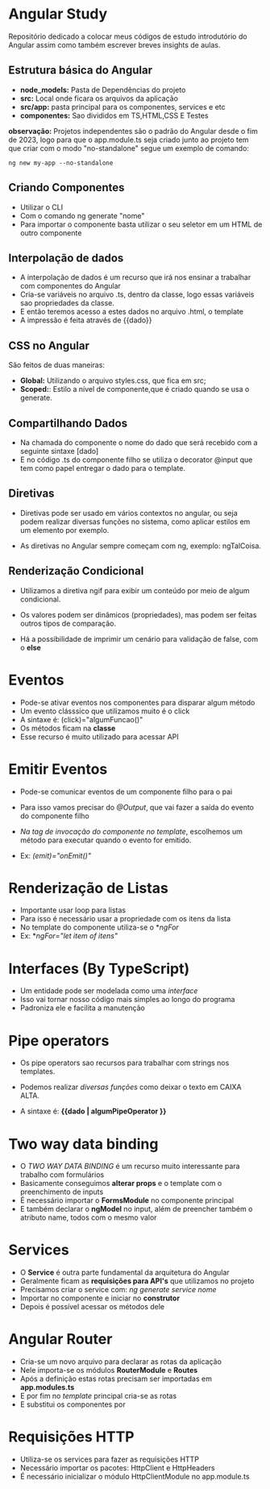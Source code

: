 # Angular Study

Repositório dedicado a colocar meus códigos de estudo introdutório do Angular assim como também escrever breves insights de aulas.

## Estrutura básica do Angular

- **node_models:** Pasta de Dependências do projeto
- **src:** Local onde ficara os arquivos da aplicação
- **src/app:** pasta principal para os componentes, services e etc
- **componentes:** Sao divididos em TS,HTML,CSS E Testes

**observação:** Projetos independentes são o padrão do Angular desde o fim de 2023, logo para que o app.module.ts seja criado junto ao projeto tem que criar com o modo "no-standalone" segue um exemplo de comando:

```shell
ng new my-app --no-standalone
```

## Criando Componentes
- Utilizar o CLI
- Com o comando ng generate "nome"
- Para importar o componente basta utilizar o seu seletor em um HTML de outro componente

## Interpolação de dados
 
- A interpolação de dados é um recurso que irá nos ensinar a trabalhar com componentes do Angular
- Cria-se variáveis no arquivo .ts, dentro da classe, logo essas variáveis sao propriedades da classe.
- E então teremos acesso a estes dados no arquivo .html, o template
- A impressão é feita através de {{dado}}

## CSS no Angular

São feitos de duas maneiras:

- **Global:** Utilizando o arquivo styles.css, que fica em src;
- **Scoped:**: Estilo a nível de componente,que é criado quando se usa o generate.

## Compartilhando Dados

- Na chamada do componente o nome do dado que será recebido com a seguinte sintaxe [dado]
- E no código .ts do componente filho se utiliza o decorator @input que tem como papel entregar o dado para o template.

## Diretivas

- Diretivas pode ser usado em vários contextos no angular, ou seja podem realizar diversas funções no sistema, como aplicar estilos em um elemento por exemplo.

- As diretivas no Angular sempre começam com ng, exemplo: ngTalCoisa.

## Renderização Condicional

- Utilizamos a diretiva ngif para exibir um conteúdo por meio de algum condicional.

- Os valores podem ser dinâmicos (propriedades), mas podem ser feitas outros tipos de comparação.

- Há a possibilidade de imprimir um cenário para validação de false, com o **else**

# Eventos

- Pode-se ativar eventos nos componentes para disparar algum método
- Um evento clásssico que utilizamos muito é o click
- A sintaxe é: (click)="algumFuncao()"
- Os métodos ficam na **classe**
- Esse recurso é muito utilizado para acessar API

# Emitir Eventos

- Pode-se comunicar eventos de um componente filho para o pai
- Para isso vamos precisar do *@Output*, que vai fazer a saída do evento do componente filho
- *Na tag de invocação do componente no template*, escolhemos um método para executar quando o evento for emitido.

- Ex: *(emit)="onEmit()"*

# Renderização de Listas

- Importante usar loop para listas
- Para isso é necessário usar a propriedade com os itens da lista
- No template do componente utiliza-se o **ngFor*
- Ex: **ngFor="let item of itens"*

# Interfaces (By TypeScript)

- Um entidade pode ser modelada como uma *interface*
- Isso vai tornar nosso código mais simples ao longo do programa
- Padroniza ele e facilita a manutenção

# Pipe operators 

- Os pipe operators sao recursos para trabalhar com strings nos templates.
- Podemos realizar *diversas funções* como deixar o texto em CAIXA ALTA.

- A sintaxe é: **{{dado | algumPipeOperator }}**

# Two way data binding

- O *TWO WAY DATA BINDING* é um recurso muito interessante para trabalho com formulários
- Basicamente conseguimos **alterar props** e o template com o preenchimento de inputs
- É necessário importar o **FormsModule** no componente principal
- E também declarar o **ngModel** no input, além de preencher também o atributo name, todos com o mesmo valor

# Services 

- O **Service** é outra parte fundamental da arquitetura do Angular
- Geralmente ficam as **requisições para API's** que utilizamos no projeto
- Precisamos criar o service com: *ng generate service nome*
- Importar no componente e iniciar no **construtor**
- Depois é possível acessar os métodos dele

# Angular Router 

- Cria-se um novo arquivo para declarar as rotas da aplicação
- Nele importa-se os módulos **RouterModule** e **Routes**
- Após a definição estas rotas precisam ser importadas em **app.modules.ts**
- E por fim no *template* principal cria-se as rotas
- E substitui os componentes por **<router-outle>**

# Requisições HTTP

- Utiliza-se os services para fazer as requisições HTTP
- Necessário importar os pacotes: HttpClient e HttpHeaders
- É necessário inicializar o módulo HttpClientModule no app.module.ts